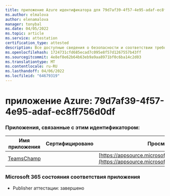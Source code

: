 ```yaml
---
title: приложение Azure идентификатора для 79d7af39-4f57-4e95-adaf-ec8ff756d0df
ms.author: elmalova
author: elenamalova
manager: tonybal
ms.date: 04/05/2022
ms.topic: article
ms.service: attestation
certification_type: attested
description: Все доступные сведения о безопасности и соответствии требованиям для 79d7af39-4f57-4e95-adaf-ec8ff756d0df.
ms.openlocfilehash: 1724731cfd685ecad7c095e8f57d1267557b43ff
ms.sourcegitcommit: 4e8ef8e62b64b63eb9a9aa8971bf0c6ba14c2d03
ms.translationtype: MT
ms.contentlocale: ru-RU
ms.lasthandoff: 04/06/2022
ms.locfileid: "64679319"
---
```

# <a name="azure-app-id-79d7af39-4f57-4e95-adaf-ec8ff756d0df"></a>приложение Azure: 79d7af39-4f57-4e95-adaf-ec8ff756d0df


### <a name="apps-associated-with-this-id"></a>Приложения, связанные с этим идентификатором:
| **Имя приложения** | **Сертифицировано** | **Просмотр в AppSource** |
|--------------|---------------|-----------------------|
| [TeamsChamp](../forward/WA200001487.md) |  | [https://appsource.microsoft.com/product/office/WA200001487](https://appsource.microsoft.com/product/office/WA200001487) |

### <a name="microsoft-365-app-compliance-status"></a>Microsoft 365 состояния соответствия приложения
- Publisher аттестации: завершено
